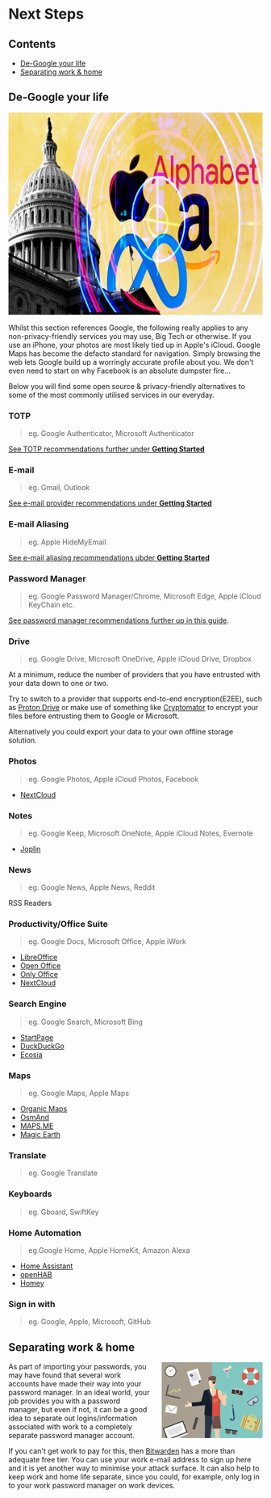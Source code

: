 # Next Steps

## Contents

- [De-Google your life](#de-google-your-life)
- [Separating work & home](#separating-work--home)

## De-Google your life

[<p align=center><img src="../../res/antitrust.jpg" height="400" /></p>](#de-google-your-life)

Whilst this section references Google, the following really applies to any non-privacy-friendly services you may use, Big Tech or otherwise. If you use an iPhone, your photos are most likely tied up in Apple's iCloud. Google Maps has become the defacto standard for navigation. Simply browsing the web lets Google build up a worringly accurate profile about you. We don't even need to start on why Facebook is an absolute dumpster fire...

Below you will find some open source & privacy-friendly alternatives to some of the most commonly utilised services in our everyday.

### TOTP

> eg. Google Authenticator, Microsoft Authenticator

[See TOTP recommendations further under **Getting Started**](../01-getting-started/README.md#1-install-a-time-based-one-time-password-totp-app)

### E-mail

> eg. Gmail, Outlook

[See e-mail provider recommendations under **Getting Started**](../01-getting-started/README.md#2-register-for-a-brand-new-end-to-end-encrypted-e2ee-e-mail-account)

### E-mail Aliasing

> eg. Apple HideMyEmail

[See e-mail aliasing recommendations ubder **Getting Started**](../01-getting-started/README.md#3-register-with-an-e-mail-aliasing-service)

### Password Manager

> eg. Google Password Manager/Chrome, Microsoft Edge, Apple iCloud KeyChain etc.

[See password manager recommendations further up in this guide](#4-register-for-a-password-manager).

### Drive

> eg. Google Drive, Microsoft OneDrive, Apple iCloud Drive, Dropbox

At a minimum, reduce the number of providers that you have entrusted with your data down to one or two.

Try to switch to a provider that supports end-to-end encryption(E2EE), such as [Proton Drive](https://proton.me/drive) or make use of something like [Cryptomator](https://cryptomator.org/) to encrypt your files before entrusting them to Google or Microsoft.

Alternatively you could export your data to your own offline storage solution.

### Photos

> eg. Google Photos, Apple iCloud Photos, Facebook

- [NextCloud](https://nextcloud.com)

### Notes

> eg. Google Keep, Microsoft OneNote, Apple iCloud Notes, Evernote

- [Joplin](https://joplinapp.org/)

### News

> eg. Google News, Apple News, Reddit

RSS Readers

### Productivity/Office Suite

> eg. Google Docs, Microsoft Office, Apple iWork

- [LibreOffice](https://www.libreoffice.org)
- [Open Office](https://www.openoffice.org)
- [Only Office](https://www.onlyoffice.com)
- [NextCloud](https://nextcloud.com)

### Search Engine

> eg. Google Search, Microsoft Bing

- [StartPage](https://www.startpage.com)
- [DuckDuckGo](https://duckduckgo.com)
- [Ecosia](https://www.ecosia.org)

### Maps

> eg. Google Maps, Apple Maps

- [Organic Maps](https://organicmaps.app)
- [OsmAnd](https://osmand.net)
- [MAPS.ME](https://maps.me)
- [Magic Earth](https://www.magicearth.com)

### Translate

> eg. Google Translate

### Keyboards

> eg. Gboard, SwiftKey

### Home Automation

> eg.Google Home, Apple HomeKit, Amazon Alexa

- [Home Assistant](https://www.home-assistant.io)
- [openHAB](https://www.openhab.org)
- [Homey](https://homey.app)

### Sign in with

> eg. Google, Apple, Microsoft, GitHub

## Separating work & home

[<img style="float: right; padding-left: 20px;" src="../../res/work-life.png" height="150" />](#separating-work--home)

As part of importing your passwords, you may have found that several work accounts have made their way into your password manager. In an ideal world, your job provides you with a password manager, but even if not, it can be a good idea to separate out logins/information associated with work to a completely separate password manager account.

If you can't get work to pay for this, then [Bitwarden](https://bitwarden.com) has a more than adequate free tier. You can use your work e-mail address to sign up here and it is yet another way to minimise your attack surface. It can also help to keep work and home life separate, since you could, for example, only log in to your work password manager on work devices.
